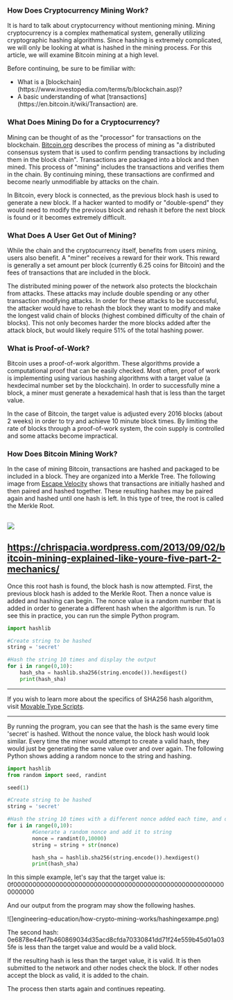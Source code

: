 ### How Does Cryptocurrency Mining Work?  
It is hard to talk about cryptocurrency without mentioning mining. Mining cryptocurrency is a complex mathematical system, generally utilizing cryptographic hashing algorithms. Since hashing is extremely complicated, we will only be looking at what is hashed in the mining process. For this article, we will examine Bitcoin mining at a high level. 

Before continuing, be sure to be fimiliar with:
<ul>
	<li>What is a [blockchain](https://www.investopedia.com/terms/b/blockchain.asp)?</li>
	<li>A basic understanding of what [transactions](https://en.bitcoin.it/wiki/Transaction) are.</li>
</ul>

### What Does Mining Do for a Cryptocurrency?  
Mining can be thought of as the "processor" for transactions on the blockchain. [Bitcoin.org](bitcoin.org/en/how-it-works) describes the process of mining as "a distributed consensus system that is used to confirm pending transactions by including them in the block chain". Transactions are packaged into a block and then mined. This process of "mining" includes the transactions and verifies them in the chain. By continuing mining, these transactions are confirmed and become nearly unmodifiable by attacks on the chain. 

In Bitcoin, every block is connected, as the previous block hash is used to generate a new block. If a hacker wanted to modify or "double-spend" they would need to modify the previous block and rehash it before the next block is found or it becomes extremely difficult.

### What Does A User Get Out of Mining?  
While the chain and the cryptocurrency itself, benefits from users mining, users also benefit. A "miner" receives a reward for their work. This reward is generally a set amount per block (currently 6.25 coins for Bitcoin) and the fees of transactions that are included in the block. 

The distributed mining power of the network also protects the blockchain from attacks. These attacks may include double spending or any other transaction modifying attacks. In order for these attacks to be successful, the attacker would have to rehash the block they want to modify and make the longest valid chain of blocks (highest combined difficulty of the chain of blocks). This not only becomes harder the more blocks added after the attack block, but would likely require 51% of the total hashing power.

### What is Proof-of-Work?  
Bitcoin uses a proof-of-work algorithm. These algorithms provide a computational proof that can be easily checked. Most often, proof of work is implementing using various hashing algorithms with a target value (a hexdecimal number set by the blockchain). In order to successfully mine a block, a miner must generate a hexademical hash that is less than the target value.

In the case of Bitcoin, the target value is adjusted every 2016 blocks (about 2 weeks) in order to try and achieve 10 minute block times. By limiting the rate of blocks through a proof-of-work system, the coin supply is controlled and some attacks become impractical. 

### How Does Bitcoin Mining Work?  
In the case of mining Bitcoin, transactions are hashed and packaged to be included in a block. They are organized into a Merkle Tree. The following image from [Escape Velocity](https://chrispacia.wordpress.com/2013/09/02/bitcoin-mining-explained-like-youre-five-part-2-mechanics/) shows that transactions are initially hashed and then paired and hashed together. These resulting hashes may be paired again and hashed until one hash is left. In this type of tree, the root is called the Merkle Root. 

![](/engineering-education/how-crypto-mining-works/merkle-tree.jpg)
---
https://chrispacia.wordpress.com/2013/09/02/bitcoin-mining-explained-like-youre-five-part-2-mechanics/
---

Once this root hash is found, the block hash is now attempted. First, the previous block hash is added to the Merkle Root. Then a nonce value is added and hashing can begin. The nonce value is a random number that is added in order to generate a different hash when the algorithm is run. To see this in practice, you can run the simple Python program.

```python
import hashlib

#Create string to be hashed
string = 'secret'

#Hash the string 10 times and display the output
for i in range(0,10):
	hash_sha = hashlib.sha256(string.encode()).hexdigest()
	print(hash_sha)
```

---

 If you wish to learn more about the specifics of SHA256 hash algorithm, visit [Movable Type Scripts](https://www.movable-type.co.uk/scripts/sha256.html).

---

By running the program, you can see that the hash is the same every time 'secret' is hashed. Without the nonce value, the block hash would look similar. Every time the miner would attempt to create a valid hash, they would just be generating the same value over and over again. The following Python shows adding a random nonce to the string and hashing. 

```python
import hashlib
from random import seed, randint

seed(1)

#Create string to be hashed
string = 'secret'

#Hash the string 10 times with a different nonce added each time, and display the output
for i in range(0,10):
    	#Generate a random nonce and add it to string
        nonce = randint(0,10000)
        string = string + str(nonce)

        hash_sha = hashlib.sha256(string.encode()).hexdigest()
        print(hash_sha)
```

In this simple example, let's say that the target value is: 0f00000000000000000000000000000000000000000000000000000000000000

And our output from the program may show the following hashes. 

![]engineering-education/how-crypto-mining-works/hashingexampe.png)

The second hash: 0e6878e44ef7b460869034d35acd8cfda70330841dd71f24e559b45d01a035fe is less than the target value and would be a valid block.

If the resulting hash is less than the target value, it is valid. It is then submitted to the network and other nodes check the block. If other nodes accept the block as valid, it is added to the chain. 

The process then starts again and continues repeating.
